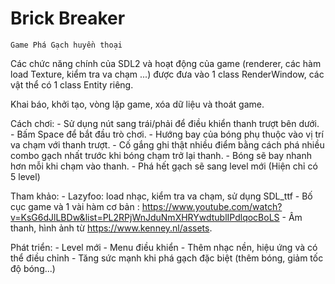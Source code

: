 # Brick Breaker
 
	Game Phá Gạch huyền thoại

Các chức năng chính của SDL2 và hoạt động của game (renderer, các hàm load Texture, kiểm tra va chạm ...) được đưa vào 1 class RenderWindow, các vật thể có 1 class Entity riêng.

Khai báo, khởi tạo, vòng lặp game, xóa dữ liệu và thoát game.

Cách chơi:
	- Sử dụng nút sang trái/phải để điều khiển thanh trượt bên dưới.
	- Bấm Space để bắt đầu trò chơi.
	- Hướng bay của bóng phụ thuộc vào vị trí va chạm với thanh trượt. 
	- Cố gắng ghi thật nhiều điểm bằng cách phá nhiều combo gạch nhất trước khi bóng chạm trở lại thanh.
	- Bóng sẽ bay nhanh hơn mỗi khi chạm vào thanh.
	- Phá hết gạch sẽ sang level mới (Hiện chỉ có 5 level)

Tham khảo:
	- Lazyfoo: load nhạc, kiểm tra va chạm, sử dụng SDL_ttf 
	- Bố cục game và 1 vài hàm cơ bản : https://www.youtube.com/watch?v=KsG6dJlLBDw&list=PL2RPjWnJduNmXHRYwdtublIPdlqocBoLS
	- Âm thanh, hình ảnh từ https://www.kenney.nl/assets.

Phát triển:
	- Level mới
	- Menu điều khiển
	- Thêm nhạc nền, hiệu ứng và có thể điều chỉnh
	- Tăng sức mạnh khi phá gạch đặc biệt (thêm bóng, giảm tốc độ bóng...)

